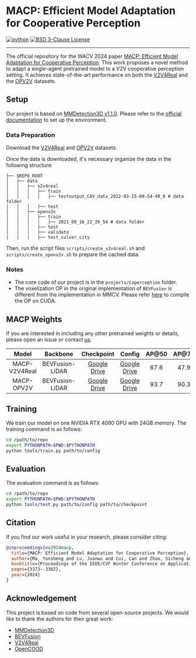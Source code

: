# MACP: Efficient Model Adaptation for Cooperative Perception

[![python](https://img.shields.io/badge/-Python_3.8-306998?logo=python&logoColor=white)](https://www.python.org/downloads/release/python-3817/)
[![BSD 3-Clause License](https://img.shields.io/badge/license-MIT-750014.svg)](https://github.com/PurdueDigitalTwin/MACP/blob/master/LICENSE)

---

The official repository for the WACV 2024
paper [MACP: Efficient Model Adaptation for Cooperative Perception](https://openaccess.thecvf.com/content/WACV2024/html/Ma_MACP_Efficient_Model_Adaptation_for_Cooperative_Perception_WACV_2024_paper.html).
This work proposes a novel method to adapt a single-agent pretrained model to a V2V cooperative perception setting. It
achieves state-of-the-art performance on both the [V2V4Real](https://mobility-lab.seas.ucla.edu/v2v4real/) and
the [OPV2V](https://mobility-lab.seas.ucla.edu/opv2v/) datasets.

## Setup

Our project is based on [MMDetection3D v1.1.0](https://github.com/open-mmlab/mmdetection3d/releases/tag/v1.1.0). Please
refer to the [official documentation](https://mmdetection3d.readthedocs.io/en/v1.1.0/get_started.html) to set up the
environment.

### Data Preparation

Download the [V2V4Real](https://mobility-lab.seas.ucla.edu/v2v4real/)
and [OPV2V](https://drive.google.com/drive/folders/1dkDeHlwOVbmgXcDazZvO6TFEZ6V_7WUu) datasets.

Once the data is downloaded, it's necessary organize the data in the following structure:

```plain
├── $REPO_ROOT
│   ├── data
│   │   ├── v2v4real
│   │   │   ├── train
│   │   │   │   ├── testoutput_CAV_data_2022-03-15-09-54-40_0 # data folder
│   │   │   ├── test
|   |   ├── openv2v
│   │   │   ├── train
│   │   │   │   ├── 2021_08_16_22_26_54 # data folder
│   │   │   ├── test
|   |   |   ├── validate
|   |   |   ├── test_culver_city
```

Then, run the script files `scripts/create_v2v4real.sh` and `scripts/create_openv2v.sh` to prepare the cached data.

### Notes

- The core code of our project is in the `projects/Coperception` folder.
- The voxelization OP in the original implementation of `BEVFusion` is different from the implementation in MMCV. Please
  refer [here](https://github.com/open-mmlab/mmdetection3d/tree/main/projects/BEVFusion#compiling-operations-on-cuda) to
  compile the OP on CUDA.

## MACP Weights

If you are interested in including any other pretrained weights or details, please open an issue or
contact [us](mailto:yunsheng@purdue.edu).

|     Model     |    Backbone     |                                              Checkpoint                                               |                                                Config                                                 | AP@50 | AP@70 |                                                  Log                                                  |
|:-------------:|:---------------:|:-----------------------------------------------------------------------------------------------------:|:-----------------------------------------------------------------------------------------------------:|:-----:|:-----:|:-----------------------------------------------------------------------------------------------------:|
| MACP-V2V4Real | BEVFusion-LiDAR | [Google Drive](https://drive.google.com/file/d/1SVaMekq_hpnZ_dUb0dvD7tVYXNbTiSfj/view?usp=drive_link) | [Google Drive](https://drive.google.com/file/d/1K2IGPhxr2JWH20MbNlbi3hNiOdHk_LGw/view?usp=drive_link) | 67.6  | 47.9  | [Google Drive](https://drive.google.com/file/d/1SVaMekq_hpnZ_dUb0dvD7tVYXNbTiSfj/view?usp=drive_link) |
|  MACP-OPV2V   | BEVFusion-LiDAR | [Google Drive](https://drive.google.com/file/d/1fWULVO-3vGQlQ_Hmqq9dcZ5SUSwYicD1/view?usp=drive_link) | [Google Drive](https://drive.google.com/file/d/1_dtbrYahK1zf_-fp4IYocIuMVbx01fNc/view?usp=drive_link) | 93.7  | 90.3  | [Google Drive](https://drive.google.com/file/d/1fzHDJdsNzmsZQ59zt0_FRzoUhC0i1Ufu/view?usp=drive_link) |

## Training

We train our model on one NVIDIA RTX 4090 GPU with 24GB memory. The training command is as follows:

```bash
cd /path/to/repo
export PYTHONPATH=$PWD:$PYTHONPATH
python tools/train.py path/to/config
```

## Evaluation

The evaluation command is as follows:

```bash
cd /path/to/repo
export PYTHONPATH=$PWD:$PYTHONPATH
python tools/test.py path/to/config path/to/checkpoint
```

## Citation

If you find our work useful in your research, please consider citing:

```bibtex
@inproceedings{ma2024macp,
  title={MACP: Efficient Model Adaptation for Cooperative Perception},
  author={Ma, Yunsheng and Lu, Juanwu and Cui, Can and Zhao, Sicheng and Cao, Xu and Ye, Wenqian and Wang, Ziran},
  booktitle={Proceedings of the IEEE/CVF Winter Conference on Applications of Computer Vision},
  pages={3373--3382},
  year={2024}
}
```

## Acknowledgement

This project is based on code from several open-source projects. We would like to thank the authors for their great
work:

- [MMDetection3D](https://github.com/open-mmlab/mmdetection3d)
- [BEVFusion](https://github.com/mit-han-lab/bevfusion)
- [V2V4Real](https://github.com/ucla-mobility/V2V4Real)
- [OpenCOOD](https://github.com/DerrickXuNu/OpenCOOD)
